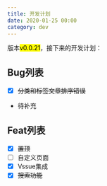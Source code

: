 ```yaml
---
title: 开发计划
date: 2020-01-25 00:00
category: dev
---
```


版本<mark>v0.0.21</mark>，接下来的开发计划：
<!-- more -->
## Bug列表
- [x] ~~分类和标签文章排序错误~~
- 待补充

## Feat列表
- [x] ~~置顶~~
- [ ] 自定义页面
- [x] Vssue集成
- [x] ~~搜索功能~~